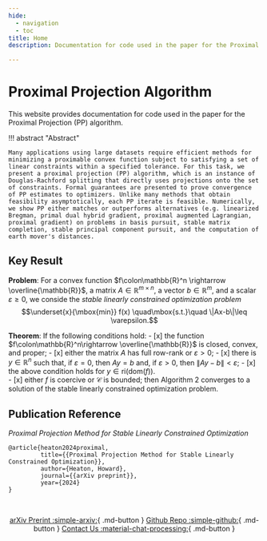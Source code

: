 ```yaml
---
hide:
  - navigation
  - toc
title: Home
description: Documentation for code used in the paper for the Proximal Projection (PP) algorithm.

---
```


# Proximal Projection Algorithm

This website provides documentation for code used in the paper for the Proximal Projection (PP) algorithm.

!!! abstract "Abstract"
  
    Many applications using large datasets require efficient methods for minimizing a proximable convex function subject to satisfying a set of linear constraints within a specified tolerance. For this task, we present a proximal projection (PP) algorithm, which is an instance of Douglas-Rachford splitting that directly uses projections onto the set of constraints. Formal guarantees are presented to prove convergence of PP estimates to optimizers. Unlike many methods that obtain feasibility asymptotically, each PP iterate is feasible. Numerically, we show PP either matches or outperforms alternatives (e.g. linearized Bregman, primal dual hybrid gradient, proximal augmented Lagrangian, proximal gradient) on problems in basis pursuit, stable matrix completion, stable principal component pursuit, and the computation of earth mover's distances.

## Key Result

__Problem__: For a convex function $f\colon\mathbb{R}^n \rightarrow \overline{\mathbb{R}}$, a matrix $A \in \mathbb{R}^{m\times n}$, a vector $b\in \mathbb{R}^m$, and a scalar $\varepsilon \geq 0$, we conside the _stable linearly constrained optimization problem_
$$\underset{x}{\mbox{min}} f(x) \quad\mbox{s.t.}\quad \|Ax-b\|\leq \varepsilon.$$


__Theorem__: If the following conditions hold:
    - [x] the function $f\colon\mathbb{R}^n\rightarrow \overline{\mathbb{R}}$ is closed, convex, and proper;
    - [x] either the matrix $A$ has full row-rank or $\varepsilon > 0$;
    - [x] there is $y \in \mathbb{R}^n$ such that, if $\varepsilon = 0$, then $Ay = b$ and, if $\varepsilon > 0$, then  $\|Ay-b\| < \varepsilon$; 
    - [x] the above condition holds for $y \in \mbox{ri}(\mbox{dom}(f))$.    
    - [x] either $f$ is coercive or $\mathcal{C}$ is bounded; 
then Algorithm 2 converges to a solution of the stable linearly constrained optimization problem.

## Publication Reference

_Proximal Projection Method for Stable Linearly Constrained Optimization_
    
    @article{heaton2024proximal,
             title={{Proximal Projection Method for Stable Linearly Constrained Optimization}},
             author={Heaton, Howard},
             journal={{arXiv preprint}},
             year={2024}
    }

<br>

<center>
  
  [arXiv Prerint :simple-arxiv:](https://arxiv.org/abs/2407.16998){ .md-button  }
  [Github Repo :simple-github:](https://github.com/TypalAcademy/proximal-projection-algorithm){ .md-button  }
  [Contact Us :material-chat-processing:](https://form.jotform.com/TypalAcademy/contact-form){ .md-button }
   
</center>

<br>
